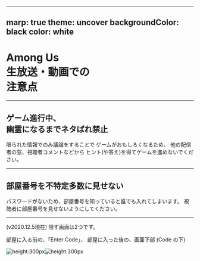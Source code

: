 ----
marp: true
theme: uncover
backgroundColor: black
color: white
----

# Among Us<br >生放送・動画での<br >注意点


---

## ゲーム進行中、<br >幽霊になるまでネタばれ禁止

限られた情報でのみ議論をすることで
ゲームがおもしろくなるため、
他の配信者の窓、視聴者コメントなどから
ヒント(や答え)を得てゲームを進めないでください。


---

## 部屋番号を不特定多数に見せない
パスワードがないため、部屋番号を知っていると誰でも入れてしまいます。
視聴者に部屋番号を見せないようにしてください。

---

(v2020.12.5現在) 隠す画面は2つです。

部屋に入る前の、「Enter Code」、
部屋に入った後の、画面下部 (Code の下)

![height:300px](./Online-Menu.jpg)![height:300px](./PrivateRoom.jpg)

